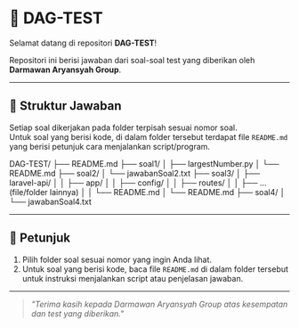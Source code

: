 # 🚀 DAG-TEST

Selamat datang di repositori **DAG-TEST**!

Repositori ini berisi jawaban dari soal-soal test yang diberikan oleh **Darmawan Aryansyah Group**.

---

## 📂 Struktur Jawaban

Setiap soal dikerjakan pada folder terpisah sesuai nomor soal.  
Untuk soal yang berisi kode, di dalam folder tersebut terdapat file `README.md` yang berisi petunjuk cara menjalankan script/program.

DAG-TEST/
├── README.md
├── soal1/
│ ├── largestNumber.py
│ └── README.md
├── soal2/
│ └── jawabanSoal2.txt
├── soal3/
│ ├── laravel-api/
│ │ ├── app/
│ │ ├── config/
│ │ ├── routes/
│ │ ├── ... (file/folder lainnya)
│ │ └── README.md
│ └── README.md
├── soal4/
│ └── jawabanSoal4.txt

---

## 📝 Petunjuk

1. Pilih folder soal sesuai nomor yang ingin Anda lihat.
2. Untuk soal yang berisi kode, baca file `README.md` di dalam folder tersebut untuk instruksi menjalankan script atau penjelasan jawaban.

---

> _"Terima kasih kepada Darmawan Aryansyah Group atas kesempatan dan test yang diberikan."_